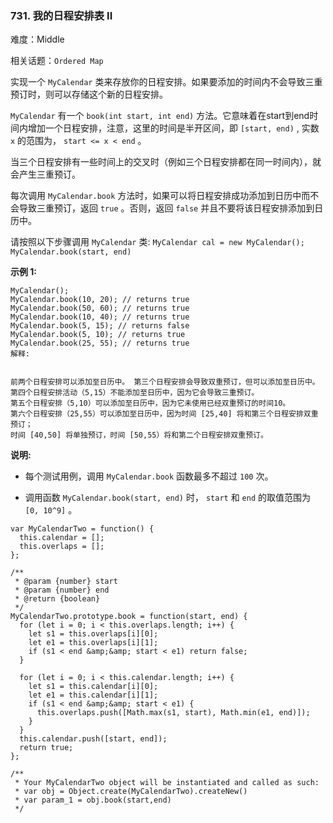 ### 731. 我的日程安排表 II

难度：Middle

相关话题：`Ordered Map`

实现一个  `MyCalendar`  类来存放你的日程安排。如果要添加的时间内不会导致三重预订时，则可以存储这个新的日程安排。



 `MyCalendar`  有一个  `book(int start, int end)` 方法。它意味着在start到end时间内增加一个日程安排，注意，这里的时间是半开区间，即  `[start, end)` , 实数 `x`  的范围为，  `start <= x < end` 。



当三个日程安排有一些时间上的交叉时（例如三个日程安排都在同一时间内），就会产生三重预订。



每次调用  `MyCalendar.book` 方法时，如果可以将日程安排成功添加到日历中而不会导致三重预订，返回  `true` 。否则，返回  `false`  并且不要将该日程安排添加到日历中。



请按照以下步骤调用 `MyCalendar`  类:  `MyCalendar cal = new MyCalendar();`   `MyCalendar.book(start, end)` 



**示例 1:** 





```
MyCalendar();
MyCalendar.book(10, 20); // returns true
MyCalendar.book(50, 60); // returns true
MyCalendar.book(10, 40); // returns true
MyCalendar.book(5, 15); // returns false
MyCalendar.book(5, 10); // returns true
MyCalendar.book(25, 55); // returns true
解释:

 
前两个日程安排可以添加至日历中。 第三个日程安排会导致双重预订，但可以添加至日历中。
第四个日程安排活动（5,15）不能添加至日历中，因为它会导致三重预订。
第五个日程安排（5,10）可以添加至日历中，因为它未使用已经双重预订的时间10。
第六个日程安排（25,55）可以添加至日历中，因为时间 [25,40] 将和第三个日程安排双重预订；
时间 [40,50] 将单独预订，时间 [50,55）将和第二个日程安排双重预订。

```


**说明:** 




* 每个测试用例，调用 `MyCalendar.book` 函数最多不超过 `100` 次。

* 调用函数 `MyCalendar.book(start, end)` 时， `start`  和 `end`  的取值范围为 `[0, 10^9]` 。






```
var MyCalendarTwo = function() {
  this.calendar = [];
  this.overlaps = [];
};

/** 
 * @param {number} start 
 * @param {number} end
 * @return {boolean}
 */
MyCalendarTwo.prototype.book = function(start, end) {
  for (let i = 0; i < this.overlaps.length; i++) {
    let s1 = this.overlaps[i][0];
    let e1 = this.overlaps[i][1];
    if (s1 < end &amp;&amp; start < e1) return false;
  }
  
  for (let i = 0; i < this.calendar.length; i++) {
    let s1 = this.calendar[i][0];
    let e1 = this.calendar[i][1];
    if (s1 < end &amp;&amp; start < e1) {
      this.overlaps.push([Math.max(s1, start), Math.min(e1, end)]);
    }
  }
  this.calendar.push([start, end]);
  return true;
};

/** 
 * Your MyCalendarTwo object will be instantiated and called as such:
 * var obj = Object.create(MyCalendarTwo).createNew()
 * var param_1 = obj.book(start,end)
 */



```

